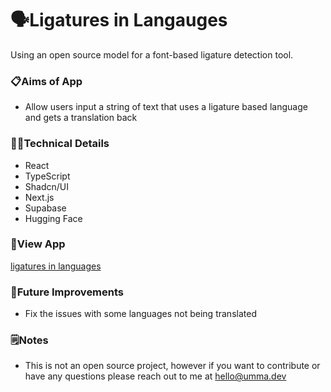 # 🗣️Ligatures in Langauges
Using an open source model for a font-based ligature detection tool.

### 📋Aims of App
- Allow users input a string of text that uses a ligature based language and gets a translation back
  
### 👩‍💻Technical Details

- React
- TypeScript
- Shadcn/UI
- Next.js
- Supabase
- Hugging Face

### 👀View App
[ligatures in languages](https://ligatures-in-languages-ummas-projects-56e518b5.vercel.app/)

### 💭Future Improvements
- Fix the issues with some languages not being translated

### 🗒️Notes
- This is not an open source project, however if you want to contribute or have any questions please reach out to me at hello@umma.dev 

